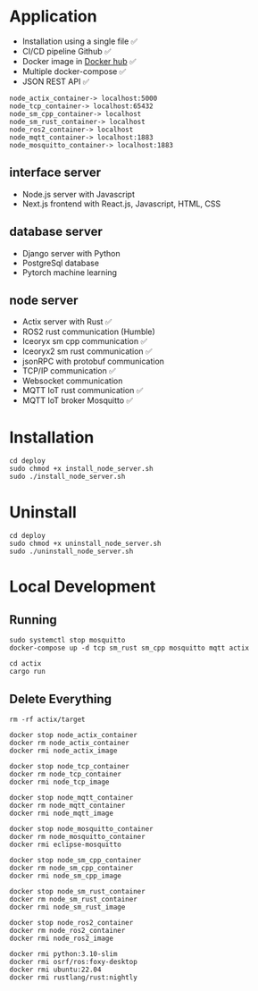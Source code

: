 # Application
- Installation using a single file ✅
- CI/CD pipeline Github ✅
- Docker image in [Docker hub](https://hub.docker.com/repositories/lp02781) ✅
- Multiple docker-compose ✅
- JSON REST API ✅
```
node_actix_container-> localhost:5000
node_tcp_container-> localhost:65432
node_sm_cpp_container-> localhost
node_sm_rust_container-> localhost
node_ros2_container-> localhost
node_mqtt_container-> localhost:1883
node_mosquitto_container-> localhost:1883
```

## interface server
- Node.js server with Javascript
- Next.js frontend with React.js, Javascript, HTML, CSS 

## database server
- Django server with Python
- PostgreSql database
- Pytorch machine learning

## node server
- Actix server with Rust ✅
- ROS2 rust communication (Humble)
- Iceoryx sm cpp communication ✅
- Iceoryx2 sm rust communication ✅
- jsonRPC with protobuf communication
- TCP/IP communication ✅
- Websocket communication
- MQTT IoT rust communication ✅
- MQTT IoT broker Mosquitto ✅

# Installation
```
cd deploy
sudo chmod +x install_node_server.sh
sudo ./install_node_server.sh
```

# Uninstall
```
cd deploy
sudo chmod +x uninstall_node_server.sh
sudo ./uninstall_node_server.sh
```

# Local Development

## Running 
```
sudo systemctl stop mosquitto
docker-compose up -d tcp sm_rust sm_cpp mosquitto mqtt actix 
```

```
cd actix
cargo run
```

## Delete Everything
```
rm -rf actix/target  

docker stop node_actix_container
docker rm node_actix_container
docker rmi node_actix_image

docker stop node_tcp_container
docker rm node_tcp_container
docker rmi node_tcp_image

docker stop node_mqtt_container
docker rm node_mqtt_container
docker rmi node_mqtt_image

docker stop node_mosquitto_container
docker rm node_mosquitto_container
docker rmi eclipse-mosquitto

docker stop node_sm_cpp_container
docker rm node_sm_cpp_container
docker rmi node_sm_cpp_image

docker stop node_sm_rust_container
docker rm node_sm_rust_container
docker rmi node_sm_rust_image

docker stop node_ros2_container
docker rm node_ros2_container
docker rmi node_ros2_image

docker rmi python:3.10-slim 
docker rmi osrf/ros:foxy-desktop 
docker rmi ubuntu:22.04 
docker rmi rustlang/rust:nightly
```

